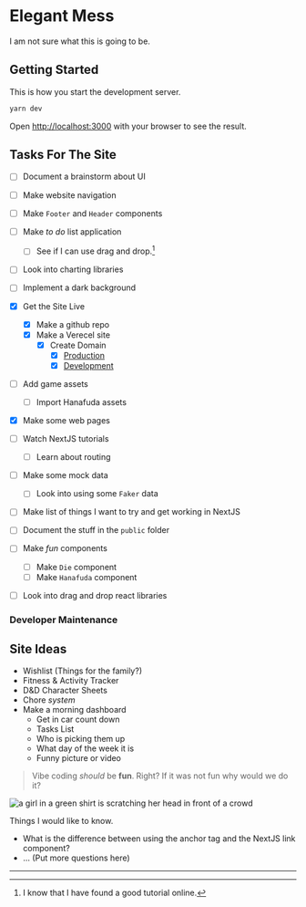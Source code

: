 # Elegant Mess

I am not sure what this is going to be.

## Getting Started

This is how you start the development server.

```bash
yarn dev
```

Open [http://localhost:3000](http://localhost:3000) with your browser to see the
result.

## Tasks For The Site

- [ ] Document a brainstorm about UI
- [ ] Make website navigation
- [ ] Make `Footer` and `Header` components
- [ ] Make _to do_ list application
  - [ ] See if I can use drag and drop.[^1]
- [ ] Look into charting libraries
- [ ] Implement a dark background

- [x] Get the Site Live
  - [x] Make a github repo
  - [x] Make a Verecel site
    - [x] Create Domain
      - [x] [Production](https://elegant-mess.lovelyvector.com)
      - [x] [Development](https://dev.elegant-mess.lovelyvector.com)
- [ ] Add game assets
  - [ ] Import Hanafuda assets
- [x] Make some web pages
- [ ] Watch NextJS tutorials
  - [ ] Learn about routing
- [ ] Make some mock data
  - [ ] Look into using some `Faker` data
- [ ] Make list of things I want to try and get working in NextJS
- [ ] Document the stuff in the `public` folder
- [ ] Make _fun_ components
  - [ ] Make `Die` component
  - [ ] Make `Hanafuda` component
- [ ] Look into drag and drop react libraries

### Developer Maintenance

## Site Ideas

- Wishlist (Things for the family?)
- Fitness & Activity Tracker
- D&D Character Sheets
- Chore _system_
- Make a morning dashboard
  - Get in car count down
  - Tasks List
  - Who is picking them up
  - What day of the week it is
  - Funny picture or video

> Vibe coding _should_ be **fun**. Right? If it was not fun why would we do it?

![a girl in a green shirt is scratching her head in front of a crowd](https://media.tenor.com/7XIFkNynPpEAAAAC/sailor-moon-makoto-kino.gif)

Things I would like to know.

- What is the difference between using the anchor tag and the NextJS link component?
- ... (Put more questions here)

---

[^1]: I know that I have found a good tutorial online.
